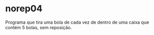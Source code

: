 # norep04
Programa que tira uma bola de cada vez de dentro de uma caixa que contém 5 bolas, sem reposição.
